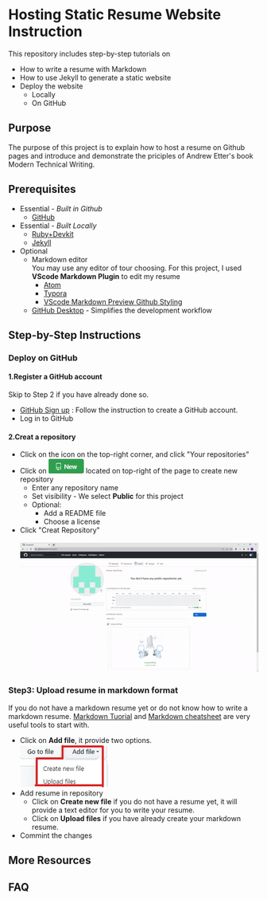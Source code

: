 # Hosting Static Resume Website Instruction
This repository includes step-by-step tutorials on 
- How to write a resume with Markdown 
- How to use Jekyll to generate a static website
- Deploy the website
  - Locally
  - On GitHub  
## Purpose
The purpose of this project is to explain how to host a resume on Github pages and introduce and demonstrate the priciples of Andrew Etter's book Modern Technical Writing.
## Prerequisites
- Essential - *Built in Github*
  - [GitHub](https://github.com/join)
- Essential - *Built Locally*
  - [Ruby+Devkit](https://rubyinstaller.org/downloads/)
  - [Jekyll](https://jekyllrb.com/docs/installation/)  
- Optional
  - Markdown editor
    </br> You may use any editor of tour choosing. For this project, I used **VScode Markdown Plugin** to edit my resume
      - [Atom](https://github.blog/2022-06-08-sunsetting-atom/)
      - [Typora](https://typora.io/)
      - [VScode Markdown Preview Github Styling](https://marketplace.visualstudio.com/items?itemName=bierner.markdown-preview-github-styles)
  - [GitHub Desktop](https://desktop.github.com/) - Simplifies the development workflow
## Step-by-Step Instructions
### Deploy on GitHub
#### 1.Register a GitHub account
Skip to Step 2 if you have already done so.
</br>
- [GitHub Sign up](https://github.com/signup?ref_cta=Sign+up&ref_loc=header+logged+out&ref_page=%2F&source=header-home) : Follow the instruction to create a GitHub account.
- Log in to GitHub
#### 2.Creat a repository
- Click on the icon on the top-right corner, and click "Your repositories"
- Click on ![image](images/NewButton.jpg) located on top-right of the page to create new repository
  - Enter any repository name
  - Set visibility - We select **Public** for this project 
  - Optional:
    - Add a README file
    - Choose a license
- Click "Creat Repository"
  </br>
  </br>
  ![Creat repository Gif](images/createRepo.gif)
### Step3: Upload resume in markdown format
If you do not have a markdown resume yet or do not know how to write a markdown resume. [Markdown Tuorial](https://www.markdowntutorial.com/) and [Markdown cheatsheet](https://github.com/adam-p/markdown-here/wiki/Markdown-Cheatsheet) are very useful tools to start with.
- Click on **Add file**, it provide two options. 
  </br>
  ![images](images/Upload.jpg)
- Add resume in repository
  - Click on **Create new file** if you do not have a resume yet, it will provide a text editor for you to write your resume.
  - Click on **Upload files** if you have already create your markdown resume.
- Commint the changes

## More Resources
## FAQ
